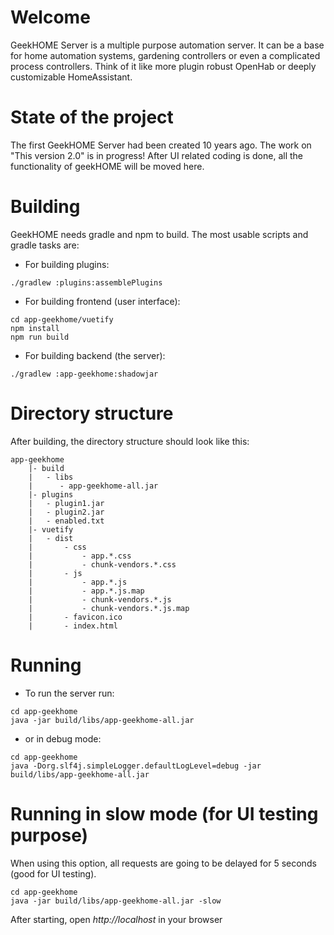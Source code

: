 # Welcome
GeekHOME Server is a multiple purpose automation server. It can be a base for home automation systems, gardening controllers or even a complicated process controllers. Think of it like more plugin robust OpenHab or deeply customizable HomeAssistant.

# State of the project
The first GeekHOME Server had been created 10 years ago. The work on "This version 2.0" is in progress!
After UI related coding is done, all the functionality of geekHOME will be moved here.

# Building
GeekHOME needs gradle and npm to build. The most usable scripts and gradle tasks are:

* For building plugins:
```
./gradlew :plugins:assemblePlugins
```

* For building frontend (user interface):
```
cd app-geekhome/vuetify
npm install
npm run build
```

* For building backend (the server):
```
./gradlew :app-geekhome:shadowjar
```

# Directory structure
After building, the directory structure should look like this:
```
app-geekhome
    |- build
    |   - libs
    |      - app-geekhome-all.jar
    |- plugins
    |   - plugin1.jar
    |   - plugin2.jar
    |   - enabled.txt
    |- vuetify
    |   - dist
    |       - css
    |           - app.*.css
    |           - chunk-vendors.*.css
    |       - js
    |           - app.*.js
    |           - app.*.js.map
    |           - chunk-vendors.*.js
    |           - chunk-vendors.*.js.map
    |       - favicon.ico
    |       - index.html
```

# Running
* To run the server run:
```
cd app-geekhome
java -jar build/libs/app-geekhome-all.jar
```
* or in debug mode:
```
cd app-geekhome
java -Dorg.slf4j.simpleLogger.defaultLogLevel=debug -jar build/libs/app-geekhome-all.jar
```

# Running in slow mode (for UI testing purpose)
When using this option, all requests are going to be delayed for 5 seconds (good for UI testing).
```
cd app-geekhome
java -jar build/libs/app-geekhome-all.jar -slow
```
After starting, open *http://localhost* in your browser
